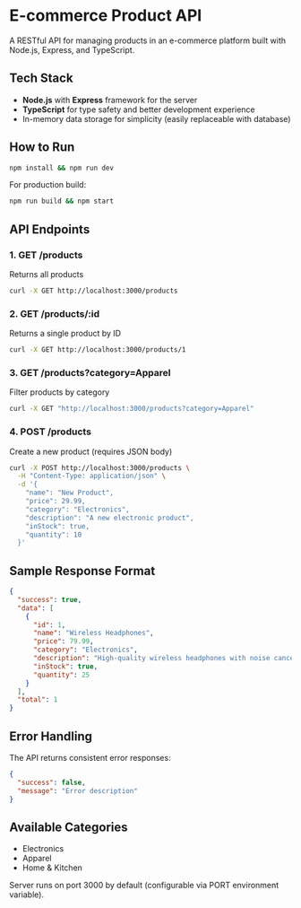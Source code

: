# E-commerce Product API

A RESTful API for managing products in an e-commerce platform built with Node.js, Express, and TypeScript.

## Tech Stack
- **Node.js** with **Express** framework for the server
- **TypeScript** for type safety and better development experience
- In-memory data storage for simplicity (easily replaceable with database)

## How to Run
```bash
npm install && npm run dev
```

For production build:
```bash
npm run build && npm start
```

## API Endpoints

### 1. GET /products
Returns all products
```bash
curl -X GET http://localhost:3000/products
```

### 2. GET /products/:id
Returns a single product by ID
```bash
curl -X GET http://localhost:3000/products/1
```

### 3. GET /products?category=Apparel
Filter products by category
```bash
curl -X GET "http://localhost:3000/products?category=Apparel"
```

### 4. POST /products
Create a new product (requires JSON body)
```bash
curl -X POST http://localhost:3000/products \
  -H "Content-Type: application/json" \
  -d '{
    "name": "New Product",
    "price": 29.99,
    "category": "Electronics",
    "description": "A new electronic product",
    "inStock": true,
    "quantity": 10
  }'
```

## Sample Response Format
```json
{
  "success": true,
  "data": [
    {
      "id": 1,
      "name": "Wireless Headphones",
      "price": 79.99,
      "category": "Electronics",
      "description": "High-quality wireless headphones with noise cancellation",
      "inStock": true,
      "quantity": 25
    }
  ],
  "total": 1
}
```

## Error Handling
The API returns consistent error responses:
```json
{
  "success": false,
  "message": "Error description"
}
```

## Available Categories
- Electronics
- Apparel
- Home & Kitchen

Server runs on port 3000 by default (configurable via PORT environment variable).
